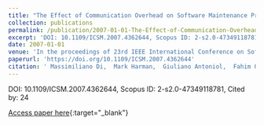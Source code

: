 ```yaml
---
title: "The Effect of Communication Overhead on Software Maintenance Project Staffing: a Search-Based Approach"
collection: publications
permalink: /publication/2007-01-01-The-Effect-of-Communication-Overhead-on-Software-Maintenance-Project-Staffing-a-Search-Based-Approach
excerpt: 'DOI: 10.1109/ICSM.2007.4362644, Scopus ID: 2-s2.0-47349118781, Cited by: 24'
date: 2007-01-01
venue: 'In the proceedings of 23rd IEEE International Conference on Software Maintenance (ICSM 2007), October 2-5, 2007, Paris, France'
paperurl: 'https://doi.org/10.1109/ICSM.2007.4362644'
citation: ' Massimiliano Di,  Mark Harman,  Giuliano Antoniol,  Fahim Qureshi, &quot;The Effect of Communication Overhead on Software Maintenance Project Staffing: a Search-Based Approach.&quot; In the proceedings of 23rd IEEE International Conference on Software Maintenance (ICSM 2007), October 2-5, 2007, Paris, France, 2007.'
---
```

DOI: 10.1109/ICSM.2007.4362644, Scopus ID: 2-s2.0-47349118781, Cited by: 24

[Access paper here](https://doi.org/10.1109/ICSM.2007.4362644){:target="_blank"}
